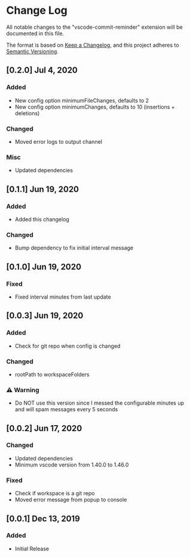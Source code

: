 # Change Log
All notable changes to the "vscode-commit-reminder" extension will be documented in this file.

The format is based on [Keep a Changelog](https://keepachangelog.com/en/1.0.0/),
and this project adheres to [Semantic Versioning](https://semver.org/spec/v2.0.0.html).

## [0.2.0] Jul 4, 2020
### Added
- New config option minimumFileChanges, defaults to 2
- New config option minimumChanges, defaults to 10 (insertions + deletions)
### Changed
- Moved error logs to output channel
### Misc
- Updated dependencies

## [0.1.1] Jun 19, 2020
### Added
- Added this changelog
### Changed
- Bump dependency to fix initial interval message

## [0.1.0] Jun 19, 2020
### Fixed
- Fixed interval minutes from last update

## [0.0.3] Jun 19, 2020
### Added
- Check for git repo when config is changed
### Changed
- rootPath to workspaceFolders
### ⚠️ Warning
- Do NOT use this version since I messed the configurable minutes up and will spam messages every 5 seconds

## [0.0.2] Jun 17, 2020
### Changed
- Updated dependencies
- Minimum vscode version from 1.40.0 to 1.46.0
### Fixed
- Check if workspace is a git repo
- Moved error message from popup to console

## [0.0.1] Dec 13, 2019
### Added
- Initial Release
